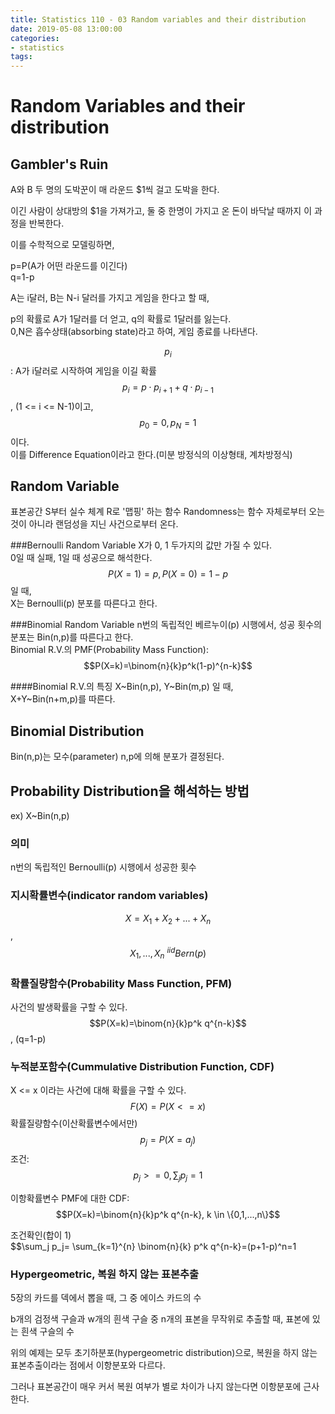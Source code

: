 ```yaml
---
title: Statistics 110 - 03 Random variables and their distribution
date: 2019-05-08 13:00:00
categories:
- statistics
tags:
---
```


# Random Variables and their distribution
## Gambler's Ruin
A와 B 두 명의 도박꾼이 매 라운드 $1씩 걸고 도박을 한다.  

이긴 사람이 상대방의 $1을 가져가고, 둘 중 한명이 가지고 온 돈이 바닥날 때까지 이 과정을 반복한다.  

이를 수학적으로 모델링하면,

p=P(A가 어떤 라운드를 이긴다)  
q=1-p

A는 i달러, B는 N-i 달러를 가지고 게임을 한다고 할 때,  

p의 확률로 A가 1달러를 더 얻고, q의 확률로 1달러를 잃는다.  
0,N은 흡수상태(absorbing state)라고 하여, 게임 종료를 나타낸다.  

$$p_i$$: A가 i달러로 시작하여 게임을 이길 확률  
$$p_i=p \cdot p_{i+1} + q \cdot p_{i-1}$$, (1 <= i <= N-1)이고, $$p_0=0, p_N=1$$이다.  
이를 Difference Equation이라고 한다.(미분 방정식의 이상형태, 계차방정식)  

## Random Variable
표본공간 S부터 실수 체계 R로 '맵핑' 하는 함수
Randomness는 함수 자체로부터 오는 것이 아니라 랜덤성을 지닌 사건으로부터 온다.

###Bernoulli Random Variable
X가 0, 1 두가지의 값만 가질 수 있다.  
0일 때 실패, 1일 때 성공으로 해석한다.  
$$P(X=1)=p, P(X=0)=1-p$$ 일 때,  
X는 Bernoulli(p) 분포를 따른다고 한다.

###Binomial Random Variable
n번의 독립적인 베르누이(p) 시행에서, 성공 횟수의 분포는 Bin(n,p)를 따른다고 한다.  
Binomial R.V.의 PMF(Probability Mass Function): $$P(X=k)=\binom{n}{k}p^k(1-p)^{n-k}$$  

####Binomial R.V.의 특징
X~Bin(n,p), Y~Bin(m,p) 일 때,  
X+Y~Bin(n+m,p)를 따른다.  

## Binomial Distribution
Bin(n,p)는 모수(parameter) n,p에 의해 분포가 결정된다.  

## Probability Distribution을 해석하는 방법
ex) X~Bin(n,p)  

### 의미
n번의 독립적인 Bernoulli(p) 시행에서 성공한 횟수

### 지시확률변수(indicator random variables)
$$X=X_1+X_2+...+X_n$$, $$X_1,...,X_n~^{iid}Bern(p)$$  

### 확률질량함수(Probability Mass Function, PFM)  
사건의 발생확률을 구할 수 있다.  
$$P(X=k)=\binom{n}{k}p^k q^{n-k}$$, (q=1-p)

### 누적분포함수(Cummulative Distribution Function, CDF)
X <= x 이라는 사건에 대해 확률을 구할 수 있다.  
$$F(X) = P(X<=x)$$ 확률질량함수(이산확률변수에서만)  
$$p_j=P(X=a_j)$$ 조건: $$p_j>=0, \sum_j p_j=1$$  

이항확률변수 PMF에 대한 CDF:  
$$P(X=k)=\binom{n}{k}p^k q^{n-k}, k \in \{0,1,...,n\}$$  

조건확인(합이 1)  
$$\sum_j p_j= \sum_{k=1}^{n} \binom{n}{k} p^k q^{n-k}=(p+1-p)^n=1

### Hypergeometric, 복원 하지 않는 표본추출
5장의 카드를 덱에서 뽑을 때, 그 중 에이스 카드의 수

b개의 검정색 구슬과 w개의 흰색 구슬 중 n개의 표본을 무작위로 추출할 때, 표본에 있는 흰색 구슬의 수

위의 예제는 모두 초기하분포(hypergeometric distribution)으로, 복원을 하지 않는 표본추출이라는 점에서 이항분포와 다르다.  

그러나 표본공간이 매우 커서 복원 여부가 별로 차이가 나지 않는다면 이항분포에 근사한다.